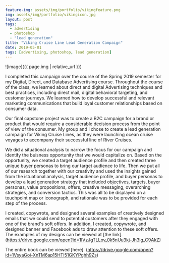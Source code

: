 ```yaml
--- 
feature-img: assets/img/portfolio/vikingfeature.png
img: assets/img/portfolio/vikingicon.jpg
layout: post
tags: 
  - advertising
  - photoshop
  - "lead generation"
title: "Viking Cruise Line Lead Generation Campaign"
date: 2019-05-01
tags: [advertising, photoshop, lead generation]
---
```


![image]({{ page.img | relative_url }})

I completed this campaign over the course of the Spring 2019 semester for my Digital, Direct, and Database Advertising course. Throughout the course of the class, we learned about direct and digital Advertising techniques and best practices, including direct mail, digital behavioral targeting, and customer journeys. We learned how to develop successful and relevant marketing communications that build loyal customer relationships based on consumer data. <br/>

Our final capstone project was to create a B2C campaign for a brand or product that would require a considerable decision process from the point of view of the consumer. My group and I chose to create a lead generation campaign for Viking Cruise Lines, as they were launching ocean cruise voyages to accompany their successful line of River Cruises. <br/>

We did a situational analysis to narrow the focus for our campaign and identify the buisness opportunity that we would capitalize on. Based on the opportunity, we created a target audience profile and then created three unique buyer personas to bring our target audience to life. Then we put all of our research together with our creativity and used the insights gained from the istuational analysis, target audience profile, and buyer personas to develop a lead generation strategy that included objectives, targets, buyer personas, value propositions, offers, creative messaging, overarching strategies, and conversion tactics. This was all to be displayed on a touchpoint map or iconograph, and rationale was to be provided for each step of the process.

I created, copywrote, and designed several examples of creatively designed emails that we could send to potential customers after they engaged with one of the brand's soft offers. In addition, I created, copywrote, and designed banner and Facebook ads to draw attention to these soft offers. The examples of my designs can be viewed at [the link]. (https://drive.google.com/open?id=1IVzJgTLLov_0k5nUu3kj-Jh3lg_C9AkZ)

The entire book can be viewed [here]. (https://drive.google.com/open?id=1VsyaGoi-XnTM6ap15HTI51GKYPghh9Zs)


